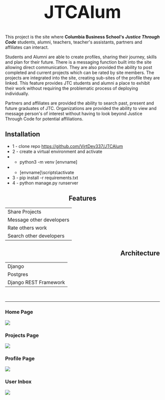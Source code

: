 # <div align="center"><h1> JTCAlum </h1></div>
This project is the site where **Columbia Business School's** ***Justice Through Code*** students, alumni, teachers, teacher's assistants, partners and affiliates can interact.

Students and Alumni are able to create profiles, sharing their journey, skills and plan for their future.  There is a messaging function built into the site allowing direct communication.  They are also provided the ability to post completed and current projects which can be rated by site members.  The projects are integrated into the site, creating sub-sites of the profile they are linked.  This feature provides JTC students and alumni a place to exhibit their work without requiring the problematic process of deploying individually.

Partners and affiliates are provided the ability to search past, present and future graduates of JTC.  Organizations are provided the ability to view and message person's of interest without having to look beyond Justice Through Code for potential affiliations.



## Installation

* 1 - clone repo https://github.com/VirtDev337/JTCAlum
* 2 - create a virtual environment and activate
*  - python3 -m venv [envname]
*  - [envname]\scripts\activate
* 3 - pip install -r requirements.txt
* 4 - python manage.py runserver



## <div align="center"> Features </div>
<div align="center">
<table style="margin-left: auto; margin-right: auto; border: none; box-shadow: none; text-shadow: none">
  <tr style="border: none; box-shadow: none; text-shadow: none">
    <td> Share Projects </td> 
  </tr>
  <tr style="border: none; box-shadow: none; text-shadow: none">   
    <td style="border: none; box-shadow: none; text-shadow: none"> Message other developers </td> 
  </tr>
  <tr style="border: none; box-shadow: none; text-shadow: none"> 
    <td style="border: none; box-shadow: none; text-shadow: none"> Rate others work </td>
  </tr>
  <tr style="border: none; box-shadow: none; text-shadow: none"> 
    <td style="border: none; box-shadow: none; text-shadow: none"> Search other developers </td>
  </tr>
</table>
</div>


## <div align="right"> Architecture </div>
<div align="right">
<table style="margin-left: auto; margin-right: auto; border: none; box-shadow: none; text-shadow: none">
  <tr style="border: none; box-shadow: none; text-shadow: none">
    <td> Django </td> 
  </tr>
  <tr style="border: none; box-shadow: none; text-shadow: none">   
    <td style="border: none; box-shadow: none; text-shadow: none"> Postgres </td> 
  </tr>
  <tr style="border: none; box-shadow: none; text-shadow: none"> 
    <td style="border: none; box-shadow: none; text-shadow: none"> Django REST Framework </td>
  </tr>
</table>
</div>
  
<br>
<hr>

### Home Page
<img src="./resources/images/JTCAlumn Home.jpg">  


### Projects Page
<img src="./resources/images/JTCAlumn Projects.jpg">  

### Profile Page
<img src="./resources/images/JTCAlumn Profile.jpg">  

### User Inbox
<img src="./resources/images/JTCAlumn Inbox.jpg">  

